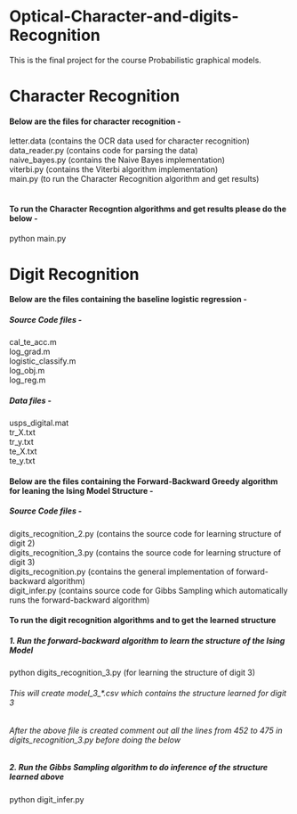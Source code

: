 # Optical-Character-and-digits-Recognition
This is the final project for the course Probabilistic graphical models.

# Character Recognition

#### Below are the files for character recognition - <br />
  letter.data  (contains the OCR data used for character recognition) <br />
  data_reader.py (contains code for parsing the data) <br />
  naive_bayes.py (contains the Naive Bayes implementation) <br />
  viterbi.py (contains the Viterbi algorithm implementation) <br />
  main.py (to run the Character Recognition algorithm and get results) <br />
<br />
#### To run the Character Recogntion algorithms and get results please do the below - <br />
  python main.py <br />


# Digit Recognition

#### Below are the files containing the baseline logistic regression -
##### Source Code files -
  cal_te_acc.m <br />
  log_grad.m <br />
  logistic_classify.m <br />
  log_obj.m <br />
  log_reg.m <br />
  
##### Data files -
  usps_digital.mat <br />
  tr_X.txt <br />
  tr_y.txt <br />
  te_X.txt <br />
  te_y.txt <br />
  
#### Below are the files containing the Forward-Backward Greedy algorithm for leaning the Ising Model Structure -
##### Source Code files -
  digits_recognition_2.py  (contains the source code for learning structure of digit 2) <br />
  digits_recognition_3.py  (contains the source code for learning structure of digit 3) <br />
  digits_recognition.py (contains the general implementation of forward-backward algorithm) <br />
  digit_infer.py (contains source code for Gibbs Sampling which automatically runs the forward-backward algorithm)
  
#### To run the digit recognition algorithms and to get the learned structure 
##### 1. Run the forward-backward algorithm to learn the structure of the Ising Model
  python digits_recognition_3.py (for learning the structure of digit 3) <br />
  
  ###### This will create model_3_*.csv which contains the structure learned for digit 3
  ###### After the above file is created comment out all the lines from 452 to 475 in digits_recognition_3.py before doing the below 
  
##### 2. Run the Gibbs Sampling algorithm to do inference of the structure learned above
  python digit_infer.py


  
